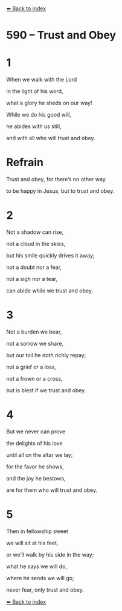[⬅️ Back to index](../README.md)

# 590 – Trust and Obey





# 1

When we walk with the Lord

in the light of his word,

what a glory he sheds on our way!

While we do his good will,

he abides with us still,

and with all who will trust and obey.



# Refrain

Trust and obey, for there’s no other way

to be happy in Jesus, but to trust and obey.



# 2

Not a shadow can rise,

not a cloud in the skies,

but his smile quickly drives it away;

not a doubt nor a fear,

not a sigh nor a tear,

can abide while we trust and obey.



# 3

Not a burden we bear,

not a sorrow we share,

but our toil he doth richly repay;

not a grief or a loss,

not a frown or a cross,

but is blest if we trust and obey.



# 4

But we never can prove

the delights of his love

until all on the altar we lay;

for the favor he shows,

and the joy he bestows,

are for them who will trust and obey.



# 5

Then in fellowship sweet

we will sit at his feet,

or we’ll walk by his side in the way;

what he says we will do,

where he sends we will go;

never fear, only trust and obey.

[⬅️ Back to index](../README.md)
